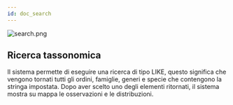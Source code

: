 ```yaml
---
id: doc_search
---
```


![search.png](assets/search.png)

## Ricerca tassonomica

Il sistema permette di eseguire una ricerca di tipo LIKE, questo significa che vengono tornati tutti gli ordini, famiglie, generi e specie che contengono la stringa impostata.
Dopo aver scelto uno degli elementi ritornati, il sistema mostra su mappa le osservazioni e le distribuzioni.

